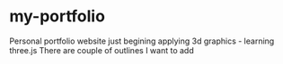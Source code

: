 # my-portfolio
Personal portfolio website just begining applying 3d graphics - learning three.js
There are couple of outlines I want to add
